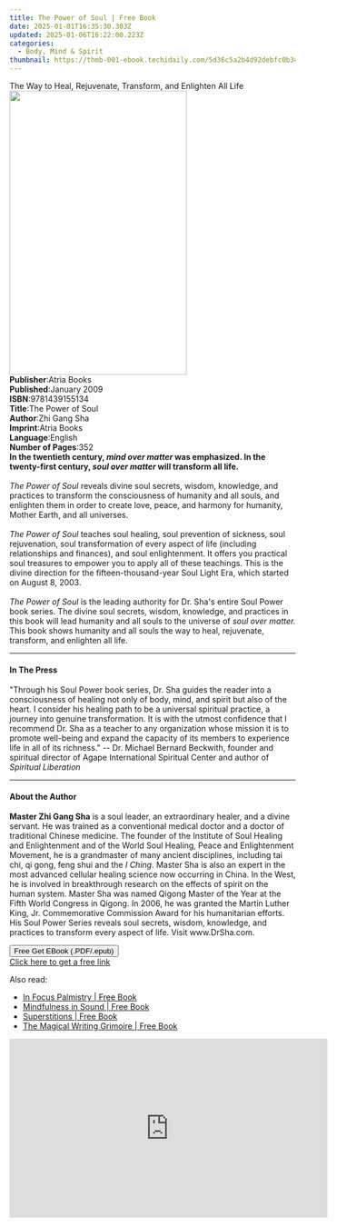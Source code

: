 ```yaml
---
title: The Power of Soul | Free Book
date: 2025-01-01T16:35:30.303Z
updated: 2025-01-06T16:22:00.223Z
categories:
  - Body, Mind & Spirit
thumbnail: https://thmb-001-ebook.techidaily.com/5d36c5a2b4d92debfc0b34f1febf7a4e4b1ec76daf3b66bd428ccd724956e7fa.jpg
---
```

<main id="book-container">
  <div class="flex flex-col">
    <div class="book-brief flex-1 py-6 px-4 sm:p-6 md:py-10 md:px-8">
      <!-- brief-->
      <div class="book-brief-main">
        The Way to Heal, Rejuvenate, Transform, and Enlighten All Life
      </div>
    </div>
    <div
      class="book-meta-info flex-1 grid gap-4 col-start-1 col-end-3 row-start-1 sm:mb-6 sm:grid-cols-4 lg:gap-6 lg:col-start-2 lg:row-end-6 lg:row-span-6 lg:mb-0"
    >
      <div
        class="book-meta-info-left place-content-center mt-4 p-4 text-sm leading-6 col-start-2 col-span-2 dark:text-slate-400"
      >
        <img
          class="w-full h-500 object-cover rounded-lg sm:h-255 sm:col-span-2 lg:col-span-full"
          src="https://img-001-ebook.techidaily.com/32c95c31cfd8ed53f66c17348ecef6975eaea032c71e5ba120dc01ce451bb3e9.jpg"
          alt=""
          width="312"
          height="500"
        />
      </div>
      <div
        class="book-meta-info-right mt-2 col-start-1 row-start-2 col-span-3 self-center"
      >
        <!-- meta data  -->
        <div class="flex flex-col px-4 md:px-8">
          <div class="flex-1">
            <strong>Publisher</strong>:<span class="px-2">Atria Books</span>
          </div>
          <div class="flex-1">
            <strong>Published</strong>:<span class="px-2">January 2009</span>
          </div>
          <div class="flex-1">
            <strong>ISBN</strong>:<span class="px-2">9781439155134</span>
          </div>
          <div class="flex-1">
            <strong>Title</strong>:<span class="px-2">The Power of Soul</span>
          </div>
          <div class="flex-1">
            <strong>Author</strong>:<span class="px-2">Zhi Gang Sha</span>
          </div>
          <div class="flex-1">
            <strong>Imprint</strong>:<span class="px-2">Atria Books</span>
          </div>
          <div class="flex-1">
            <strong>Language</strong>:<span class="px-2">English</span>
          </div>
          <div class="flex-1">
            <strong>Number of Pages</strong>:<span class="px-2">352</span>
          </div>
        </div>
      </div>
    </div>
    <div class="book-description flex-1 py-6 px-4 sm:p-6 md:py-10 md:px-8">
      <div class="book-description-main">
        <div accordion-content="" id="description">
          <b
            >In the twentieth century, <i>mind over matter</i> was emphasized.
            In the twenty-first century, <i>soul over matter</i> will transform
            all life.</b
          >
          <br /><br />
          <i>The Power of Soul</i> reveals divine soul secrets, wisdom,
          knowledge, and practices to transform the consciousness of humanity
          and all souls, and enlighten them in order to create love, peace, and
          harmony for humanity, Mother Earth, and all universes. <br />
          <br />
          <i>The Power of Soul</i> teaches soul healing, soul prevention of
          sickness, soul rejuvenation, soul transformation of every aspect of
          life (including relationships and finances), and soul enlightenment.
          It offers you practical soul treasures to empower you to apply all of
          these teachings. This is the divine direction for the
          fifteen-thousand-year Soul Light Era, which started on August 8, 2003.
          <br />
          <br />
          <i>The Power of Soul</i> is the leading authority for Dr. Sha's entire
          Soul Power book series. The divine soul secrets, wisdom, knowledge,
          and practices in this book will lead humanity and all souls to the
          universe of <i>soul over matter.</i> This book shows humanity and all
          souls the way to heal, rejuvenate, transform, and enlighten all life.
        </div>
        <div class="accordion-fader"></div>
      </div>
    </div>
    <div class="book-excerpts flex-1 py-6 px-4 sm:p-6 md:py-10 md:px-8">
      <!-- excerpts-->
      <div class="book-excerpts-main">
        <hr />
        <h4 class="placeholder placeholder-heading">
          <span>In The Press</span>
        </h4>
        <p>
          "Through his Soul Power book series, Dr. Sha guides the reader into a
          consciousness of healing not only of body, mind, and spirit but also
          of the heart. I consider his healing path to be a universal spiritual
          practice, a journey into genuine transformation. It is with the utmost
          confidence that I recommend Dr. Sha as a teacher to any organization
          whose mission it is to promote well-being and expand the capacity of
          its members to experience life in all of its richness." -- Dr. Michael
          Bernard Beckwith, founder and spiritual director of Agape
          International Spiritual Center and author of
          <i>Spiritual Liberation</i>
        </p>
      </div>
    </div>
    <div class="book-about-author flex-1 py-6 px-4 sm:p-6 md:py-10 md:px-8">
      <!-- about author-->
      <div class="book-main-author-main">
        <hr />
        <h4 class="placeholder placeholder-heading">
          <span>About the Author</span>
        </h4>
        <p>
          <b>Master Zhi Gang Sha</b> is a soul leader, an extraordinary healer,
          and a divine servant. He was trained as a conventional medical doctor
          and a doctor of traditional Chinese medicine. The founder of the
          Institute of Soul Healing and Enlightenment and of the World Soul
          Healing, Peace and Enlightenment Movement, he is a grandmaster of many
          ancient disciplines, including tai chi, qi gong, feng shui and the
          <i>I Ching</i>. Master Sha is also an expert in the most advanced
          cellular healing science now occurring in China. In the West, he is
          involved in breakthrough research on the effects of spirit on the
          human system. Master Sha was named Qigong Master of the Year at the
          Fifth World Congress in Qigong. In 2006, he was granted the Martin
          Luther King, Jr. Commemorative Commission Award for his humanitarian
          efforts. His Soul Power Series reveals soul secrets, wisdom,
          knowledge, and practices to transform every aspect of life. Visit
          www.DrSha.com.
        </p>
      </div>
    </div>
    <div class="book-free-get flex-1 py-6 px-4 sm:p-6 md:py-10 md:px-8">
      <button
        id="btn-free-get"
        class="bg-blue-500 hover:bg-blue-700 text-white font-bold py-2 px-4 rounded"
      >
        Free Get EBook (.PDF/.epub)
      </button>
      <div id="countdown-display" class="px-2 text-lg mt-2"></div>
      <a
        id="free-link"
        class="hidden bg-blue-500 hover:bg-blue-700 text-white font-bold py-2 px-4 rounded"
        href="https://www.ebooks.com/en-us/book/410841/the-power-of-soul/zhi-gang-sha/"
        target="_blank"
        >Click here to get a free link</a
      >
    </div>
    <script>
      let countdownTime = 0;
      let countdownInterval = null;
      document
        .getElementById('btn-free-get')
        .addEventListener('click', startCountdown);
      function startCountdown() {
        countdownTime = new Date().getTime() + 60000 * 3;
        countdownInterval = setInterval(updateCountdown, 1000);
        document.getElementById('btn-free-get').disabled = true;
        document
          .getElementById('btn-free-get')
          .classList.add('bg-gray-500', 'cursor-not-allowed');
      }
      function updateCountdown() {
        let currentTime = new Date().getTime();
        let timeLeft = countdownTime - currentTime;
        let secondsLeft = Math.floor(timeLeft / 1000);
        document.getElementById('countdown-display').innerHTML =
          `Remaining time: ${secondsLeft} seconds.`;
        if (secondsLeft <= 0) {
          clearInterval(countdownInterval);
          document.getElementById('btn-free-get').classList.add('hidden');
          document.getElementById('free-link').classList.remove('hidden');
          document.getElementById('countdown-display').innerHTML = '';
        }
      }
    </script>
  </div>
</main>

<ins class="adsbygoogle"
      style="display:block"
      data-ad-client="ca-pub-7571918770474297"
      data-ad-slot="8358498916"
      data-ad-format="auto"
      data-full-width-responsive="true"></ins>
    

<span class="atpl-alsoreadstyle">Also read:</span>
<div><ul>
<li><a href="https://novels-ebooks.techidaily.com/210198730-9780760361184-in-focus-palmistry/"><u>In Focus Palmistry | Free Book</u></a></li>
<li><a href="https://novels-ebooks.techidaily.com/210198702-9781782409984-mindfulness-in-sound/"><u>Mindfulness in Sound | Free Book</u></a></li>
<li><a href="https://novels-ebooks.techidaily.com/210198706-9780760366295-superstitions/"><u>Superstitions | Free Book</u></a></li>
<li><a href="https://novels-ebooks.techidaily.com/210198728-9781631598432-the-magical-writing-grimoire/"><u>The Magical Writing Grimoire | Free Book</u></a></li>
</ul></div>

<!-- affiliate ads begin -->
<iframe width="560" height="315" src="https://www.youtube.com/embed/RvR5PNhspKE?si=uJcMYK9v-_Xq7fAg" title="YouTube video player" frameborder="0" allow="accelerometer; autoplay; clipboard-write; encrypted-media; gyroscope; picture-in-picture; web-share" referrerpolicy="strict-origin-when-cross-origin" allowfullscreen></iframe>
<!-- affiliate ads end -->

